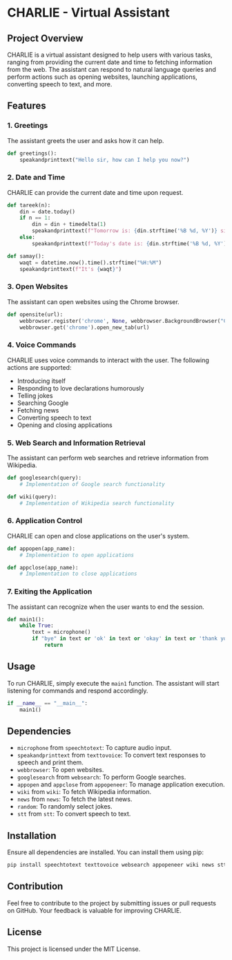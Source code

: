 # CHARLIE - Virtual Assistant

## Project Overview

CHARLIE is a virtual assistant designed to help users with various tasks, ranging from providing the current date and time to fetching information from the web. The assistant can respond to natural language queries and perform actions such as opening websites, launching applications, converting speech to text, and more.

## Features

### 1. Greetings
The assistant greets the user and asks how it can help.
```python
def greetings():
    speakandprinttext("Hello sir, how can I help you now?")
```

### 2. Date and Time
CHARLIE can provide the current date and time upon request.
```python
def tareek(n):
    din = date.today()
    if n == 1:
        din = din + timedelta(1)
        speakandprinttext(f"Tomorrow is: {din.strftime('%B %d, %Y')} sir!")
    else:
        speakandprinttext(f"Today's date is: {din.strftime('%B %d, %Y')} sir!")

def samay():
    waqt = datetime.now().time().strftime("%H:%M")
    speakandprinttext(f"It's {waqt}")
```

### 3. Open Websites
The assistant can open websites using the Chrome browser.
```python
def opensite(url):
    webbrowser.register('chrome', None, webbrowser.BackgroundBrowser("C://Program Files//Google//Chrome//Application//chrome.exe"))
    webbrowser.get('chrome').open_new_tab(url)
```

### 4. Voice Commands
CHARLIE uses voice commands to interact with the user. The following actions are supported:
- Introducing itself
- Responding to love declarations humorously
- Telling jokes
- Searching Google
- Fetching news
- Converting speech to text
- Opening and closing applications

### 5. Web Search and Information Retrieval
The assistant can perform web searches and retrieve information from Wikipedia.
```python
def googlesearch(query):
    # Implementation of Google search functionality

def wiki(query):
    # Implementation of Wikipedia search functionality
```

### 6. Application Control
CHARLIE can open and close applications on the user's system.
```python
def appopen(app_name):
    # Implementation to open applications

def appclose(app_name):
    # Implementation to close applications
```

### 7. Exiting the Application
The assistant can recognize when the user wants to end the session.
```python
def main1():
    while True:
        text = microphone()
        if "bye" in text or 'ok' in text or 'okay' in text or 'thank you' in text:
            return
```

## Usage

To run CHARLIE, simply execute the `main1` function. The assistant will start listening for commands and respond accordingly.

```python
if __name__ == "__main__":
    main1()
```

## Dependencies

- `microphone` from `speechtotext`: To capture audio input.
- `speakandprinttext` from `texttovoice`: To convert text responses to speech and print them.
- `webbrowser`: To open websites.
- `googlesearch` from `websearch`: To perform Google searches.
- `appopen` and `appclose` from `appopeneer`: To manage application execution.
- `wiki` from `wiki`: To fetch Wikipedia information.
- `news` from `news`: To fetch the latest news.
- `random`: To randomly select jokes.
- `stt` from `stt`: To convert speech to text.

## Installation

Ensure all dependencies are installed. You can install them using pip:

```bash
pip install speechtotext texttovoice websearch appopeneer wiki news stt
```

## Contribution

Feel free to contribute to the project by submitting issues or pull requests on GitHub. Your feedback is valuable for improving CHARLIE.

## License

This project is licensed under the MIT License.
